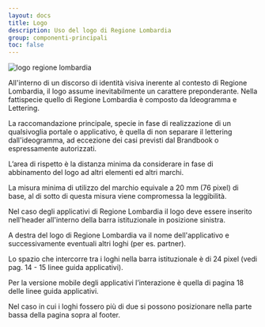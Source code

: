 ```yaml
---
layout: docs
title: Logo
description: Uso del logo di Regione Lombardia
group: componenti-principali
toc: false
---
```


<div class="bd-example">
<img src="{{ site.baseurl }}/dist/assets/img/logo-rl.png" alt="logo regione lombardia" class="it25-header-logo d-none d-md-block">
</div>

All'interno di un discorso di identità visiva inerente al contesto di Regione Lombardia, il logo assume inevitabilmente un carattere preponderante. Nella fattispecie quello di Regione Lombardia è composto da Ideogramma e Lettering.

La raccomandazione principale, specie in fase di realizzazione di un qualsivoglia portale o applicativo, è quella di non separare il lettering dall'ideogramma, ad eccezione dei casi previsti dal Brandbook o espressamente autorizzati.

L’area di rispetto è la distanza minima da considerare in fase di abbinamento del logo ad altri elementi ed altri marchi.

La misura minima di utilizzo del marchio equivale a 20 mm (76 pixel) di base, al di sotto di questa misura viene compromessa la leggibilità.

Nel caso degli applicativi di Regione Lombardia il logo deve essere inserito nell'header all'interno della barra istituzionale in posizione sinistra.

A destra del logo di Regione Lombardia va il nome dell'applicativo e successivamente eventuali altri loghi (per es. partner).

Lo spazio che intercorre tra i loghi nella barra istituzionale è di 24 pixel (vedi pag. 14 - 15 linee guida applicativi).

Per la versione mobile degli applicativi l’interazione è quella di pagina 18 delle linee guida applicativi.

Nel caso in cui i loghi fossero più di due si possono posizionare nella parte bassa della pagina sopra al footer.
